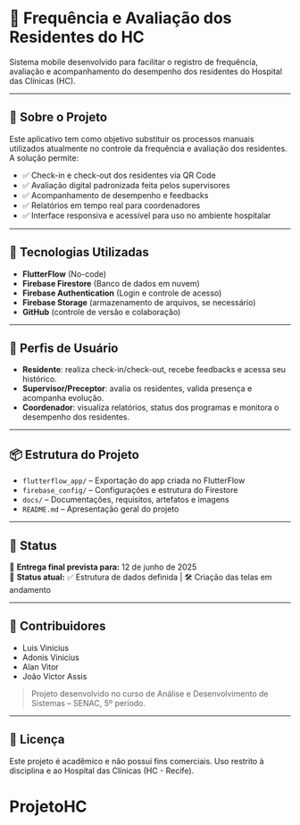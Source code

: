 # 📱 Frequência e Avaliação dos Residentes do HC

Sistema mobile desenvolvido para facilitar o registro de frequência, avaliação e acompanhamento do desempenho dos residentes do Hospital das Clínicas (HC).

---

## 🧩 Sobre o Projeto

Este aplicativo tem como objetivo substituir os processos manuais utilizados atualmente no controle da frequência e avaliação dos residentes. A solução permite:

- ✅ Check-in e check-out dos residentes via QR Code
- ✅ Avaliação digital padronizada feita pelos supervisores
- ✅ Acompanhamento de desempenho e feedbacks
- ✅ Relatórios em tempo real para coordenadores
- ✅ Interface responsiva e acessível para uso no ambiente hospitalar

---

## 🚀 Tecnologias Utilizadas

- **FlutterFlow** (No-code)
- **Firebase Firestore** (Banco de dados em nuvem)
- **Firebase Authentication** (Login e controle de acesso)
- **Firebase Storage** (armazenamento de arquivos, se necessário)
- **GitHub** (controle de versão e colaboração)

---

## 📱 Perfis de Usuário

- **Residente**: realiza check-in/check-out, recebe feedbacks e acessa seu histórico.
- **Supervisor/Preceptor**: avalia os residentes, valida presença e acompanha evolução.
- **Coordenador**: visualiza relatórios, status dos programas e monitora o desempenho dos residentes.

---

## 📦 Estrutura do Projeto

- `flutterflow_app/` – Exportação do app criada no FlutterFlow  
- `firebase_config/` – Configurações e estrutura do Firestore  
- `docs/` – Documentações, requisitos, artefatos e imagens  
- `README.md` – Apresentação geral do projeto

---

## 📅 Status

📍 **Entrega final prevista para:** 12 de junho de 2025  
📍 **Status atual:** ✅ Estrutura de dados definida | 🛠️ Criação das telas em andamento

---

## 🤝 Contribuidores

- Luis Vinicius
- Adonis Vinicius
- Alan Vitor
- João Victor Assis

> Projeto desenvolvido no curso de Análise e Desenvolvimento de Sistemas – SENAC, 5º período.

---

## 📄 Licença

Este projeto é acadêmico e não possui fins comerciais. Uso restrito à disciplina e ao Hospital das Clínicas (HC - Recife).

# ProjetoHC
